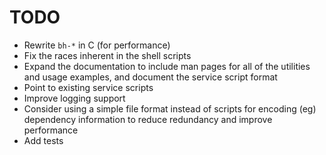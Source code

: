 # TODO

- Rewrite `bh-*` in C (for performance)
- Fix the races inherent in the shell scripts
- Expand the documentation to include man pages for all of the utilities and
  usage examples, and document the service script format
- Point to existing service scripts
- Improve logging support
- Consider using a simple file format instead of scripts for encoding (eg)
  dependency information to reduce redundancy and improve performance
- Add tests

